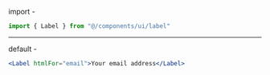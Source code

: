 import -

```jsx
import { Label } from "@/components/ui/label"
```

---

default -

```jsx
<Label htmlFor="email">Your email address</Label>
```
